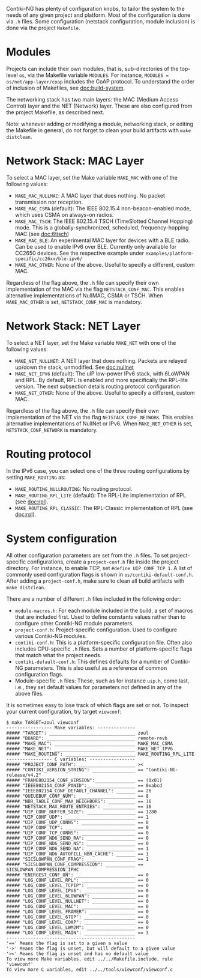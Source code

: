 Contiki-NG has plenty of configuration knobs, to tailor the system to the needs of any given project and platform. Most of the configuration is done via `.h` files. Some configuration (netstack configuration, module inclusion) is done via the project `Makefile`.

# Modules
Projects can include their own modules, that is, sub-directories of the top-level `os`, via the Makefile variable `MODULES`. For instance, `MODULES = os/net/app-layer/coap` includes the CoAP protocol. To understand the order of inclusion of Makefiles, see [doc:build-system].

The networking stack has two main layers: the MAC (Medium Access Control) layer and the NET (Network) layer. These are also configured from the project Makefile, as described next.

Note: whenever adding or modifying a module, networking stack, or editing the Makefile in general, do not forget to clean your build artifacts with `make distclean`.

# Network Stack: MAC Layer
To select a MAC layer, set the Make variable `MAKE_MAC` with one of the following values:
* `MAKE_MAC_NULLMAC`: A MAC layer that does nothing. No packet transmission nor reception.
* `MAKE_MAC_CSMA` (default): The IEEE 802.15.4 non-beacon-enabled mode, which uses CSMA on always-on radios.
* `MAKE_MAC_TSCH`: The IEEE 802.15.4 TSCH (TimeSlotted Channel Hopping) mode. This is a globally-synchronized, scheduled, frequency-hopping MAC (see [doc:6tisch])
* `MAKE_MAC_BLE`: An experimental MAC layer for devices with a BLE radio. Can be used to enable IPv6 over BLE. Currently only available for CC2650 devices. See the respective example under `examples/platform-specific/cc26xx/ble-ipv6/`
* `MAKE_MAC_OTHER`: None of the above. Useful to specify a different, custom MAC.

Regardless of the flag above, the `.h` file can specify their own implementation of the MAC via the flag `NETSTACK_CONF_MAC`. This enables alternative implementations of NullMAC, CSMA or TSCH. When `MAKE_MAC_OTHER` is set, `NETSTACK_CONF_MAC` is mandatory.

# Network Stack: NET Layer
To select a NET layer, set the Make variable `MAKE_NET` with one of the following values:
* `MAKE_NET_NULLNET`: A NET layer that does nothing. Packets are relayed up/down the stack, unmodified. See [doc:nullnet]
* `MAKE_NET_IPV6` (default): The uIP low-power IPv6 stack, with 6LoWPAN and RPL. By default, RPL is enabled and more specifically the RPL-lite version. The next subsection details routing protocol configuration
* `MAKE_NET_OTHER`: None of the above. Useful to specify a different, custom MAC.

Regardless of the flag above, the `.h` file can specify their own implementation of the NET via the flag `NETSTACK_CONF_NETWORK`. This enables alternative implementations of NullNet or IPv6. When `MAKE_NET_OTHER` is set, `NETSTACK_CONF_NETWORK` is mandatory.

# Routing protocol
In the IPv6 case, you can select one of the three routing configurations by setting `MAKE_ROUTING` as:
* `MAKE_ROUTING_NULLROUTING`: No routing protocol.
* `MAKE_ROUTING_RPL_LITE` (default): The RPL-Lite implementation of RPL (see [doc:rpl]).
* `MAKE_ROUTING_RPL_CLASSIC`: The RPL-Classic implementation of RPL (see [doc:rpl]).

# System configuration
All other configuration parameters are set from the `.h` files. To set project-specific configurations, create a `project-conf.h` file inside the project directory. For instance, to enable TCP, set `#define UIP_CONF_TCP 1`. A list of commonly used configuration flags is shown in `os/contiki-default-conf.h`. After adding a `project-conf.h`, make sure to clean all build artifacts with `make distclean`.

There are a number of different `.h` files included in the following order:
* `module-macros.h`: For each module included in the build, a set of macros that are included first. Used to define constants values rather than to configure other Contiki-NG module parameters.
* `project-conf.h`: Project-specific configuration. Used to configure various Contiki-NG modules.
* `contiki-conf.h`: This is a platform-specific configuration file. Often also includes CPU-specific `.h` files. Sets a number of platform-specific flags that match what the project needs.
* `contiki-default-conf.h`: This defines defaults for a number of Contiki-NG parameters. This is also useful as a reference of common configuration flags.
* Module-specific `.h` files: These, such as for instance `uip.h`, come last, i.e., they set default values for parameters not defined in any of the above files.

It is sometimes easy to lose track of which flags are set or not. To inspect your current configuration, try target `viewconf`:
```
$ make TARGET=zoul viewconf
----------------- Make variables: --------------
##### "TARGET": ________________________________ zoul
##### "BOARD": _________________________________ remote-revb
##### "MAKE_MAC": ______________________________ MAKE_MAC_CSMA
##### "MAKE_NET": ______________________________ MAKE_NET_IPV6
##### "MAKE_ROUTING": __________________________ MAKE_ROUTING_RPL_LITE
----------------- C variables: -----------------
##### "PROJECT_CONF_PATH": _____________________ ><
##### "CONTIKI_VERSION_STRING": ________________ == "Contiki-NG-release/v4.2"
##### "FRAME802154_CONF_VERSION":_______________ == (0x01)
##### "IEEE802154_CONF_PANID":__________________ == 0xabcd
##### "IEEE802154_CONF_DEFAULT_CHANNEL": _______ == 26
##### "QUEUEBUF_CONF_NUM": _____________________ == 8
##### "NBR_TABLE_CONF_MAX_NEIGHBORS": __________ == 16
##### "NETSTACK_MAX_ROUTE_ENTRIES": ____________ == 16
##### "UIP_CONF_BUFFER_SIZE": __________________ == 1280
##### "UIP_CONF_UDP": __________________________ == 1
##### "UIP_CONF_UDP_CONNS": ____________________ == 8
##### "UIP_CONF_TCP": __________________________ == 0
##### "UIP_CONF_TCP_CONNS": ____________________ == 0
##### "UIP_CONF_ND6_SEND_RA": __________________ == 0
##### "UIP_CONF_ND6_SEND_NS": __________________ == 0
##### "UIP_CONF_ND6_SEND_NA": __________________ == 1
##### "UIP_CONF_ND6_AUTOFILL_NBR_CACHE": _______ == 1
##### "SICSLOWPAN_CONF_FRAG": __________________ == 1
##### "SICSLOWPAN_CONF_COMPRESSION": ___________ == SICSLOWPAN_COMPRESSION_IPHC
##### "ENERGEST_CONF_ON": ______________________ == 0
##### "LOG_CONF_LEVEL_RPL": ____________________ == 0
##### "LOG_CONF_LEVEL_TCPIP": __________________ == 0
##### "LOG_CONF_LEVEL_IPV6": ___________________ == 0
##### "LOG_CONF_LEVEL_6LOWPAN": ________________ == 0
##### "LOG_CONF_LEVEL_NULLNET": ________________ == 0
##### "LOG_CONF_LEVEL_MAC": ____________________ == 0
##### "LOG_CONF_LEVEL_FRAMER": _________________ == 0
##### "LOG_CONF_LEVEL_6TOP": ___________________ == 0
##### "LOG_CONF_LEVEL_COAP": ___________________ == 0
##### "LOG_CONF_LEVEL_LWM2M": __________________ == 0
##### "LOG_CONF_LEVEL_MAIN": ___________________ == 3
------------------------------------------------
'==' Means the flag is set to a given a value
'->' Means the flag is unset, but will default to a given value
'><' Means the flag is unset and has no default value
To view more Make variables, edit ../../Makefile.include, rule 'viewconf'
To view more C variables, edit ../../tools/viewconf/viewconf.c
```

[doc:build-system]: https://github.com/contiki-ng/contiki-ng/wiki/The-Contiki%E2%80%90NG-build-system
[doc:6tisch]: https://github.com/contiki-ng/contiki-ng/wiki/Documentation:-TSCH-and-6TiSCH
[doc:ipv6]: https://github.com/contiki-ng/contiki-ng/wiki/Documentation:-IPv6
[doc:rpl]: https://github.com/contiki-ng/contiki-ng/wiki/Documentation:-RPL
[doc:nullnet]: https://github.com/contiki-ng/contiki-ng/wiki/Documentation:-NullNet